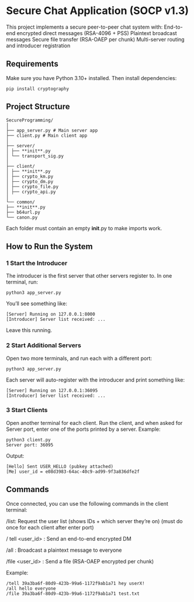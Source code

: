 # Secure Chat Application (SOCP v1.3)

This project implements a secure peer-to-peer chat system with:
End-to-end encrypted direct messages (RSA-4096 + PSS)
Plaintext broadcast messages
Secure file transfer (RSA-OAEP per chunk)
Multi-server routing and introducer registration

## Requirements

Make sure you have Python 3.10+ installed.
Then install dependencies:

`pip install cryptography`

## Project Structure

```
SecureProgramming/
│
├── app_server.py # Main server app
├── client.py # Main client app
│
├── server/
│ ├── **init**.py
│ └── transport_sig.py
│
├── client/
│ ├── **init**.py
│ ├── crypto_km.py
│ ├── crypto_dm.py
│ ├── crypto_file.py
│ ├── crypto_api.py
│
└── common/
├── **init**.py
├── b64url.py
└── canon.py
```

Each folder must contain an empty **init**.py to make imports work.

## How to Run the System

### 1 Start the Introducer

The introducer is the first server that other servers register to.
In one terminal, run:

```
python3 app_server.py
```

You’ll see something like:

```
[Server] Running on 127.0.0.1:8000
[Introducer] Server list received: ...

```

Leave this running.

### 2️ Start Additional Servers

Open two more terminals, and run each with a different port:

```
python3 app_server.py
```

Each server will auto-register with the introducer and print something like:

```
[Server] Running on 127.0.0.1:36095
[Introducer] Server list received: ...
```

### 3 Start Clients

Open another terminal for each client.
Run the client, and when asked for Server port, enter one of the ports printed by a server.
Example:

```
python3 client.py
Server port: 36095
```

Output:

```
[Hello] Sent USER_HELLO (pubkey attached)
[Me] user_id = e08d3983-64ac-40c9-ad99-9f3a836dfe2f
```

## Commands

Once connected, you can use the following commands in the client terminal:

/list: Request the user list (shows IDs + which server they’re on) (must do once for each client after enter port)

/ tell <user_id> <message>: Send an end-to-end encrypted DM

/all <message>: Broadcast a plaintext message to everyone

/file <user_id> <path>: Send a file (RSA-OAEP encrypted per chunk)

Example:

```
/tell 39a3ba6f-80d9-423b-99a6-1172f9ab1a71 hey userX!
/all hello everyone
/file 39a3ba6f-80d9-423b-99a6-1172f9ab1a71 test.txt
```
